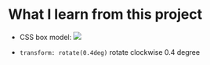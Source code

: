 # What I learn from this project

- CSS box model:
  ![]("https://cdn.freecodecamp.org/curriculum/css-box-model/diagram-3.png")

- `transform: rotate(0.4deg)` rotate clockwise 0.4 degree
